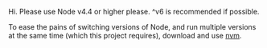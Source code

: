 Hi. Please use Node v4.4 or higher please. ^v6 is recommended if possible.

To ease the pains of switching versions of Node, and run multiple versions
at the same time (which this project requires), download and use
[nvm](https://github.com/creationix/nvm).

